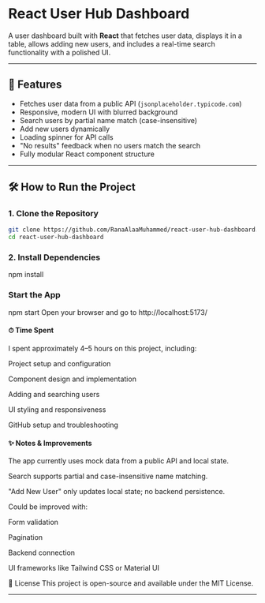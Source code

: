 # React User Hub Dashboard

A user dashboard built with **React** that fetches user data, displays it in a table, allows adding new users, and includes a real-time search functionality with a polished UI.

---

## 🚀 Features

- Fetches user data from a public API (`jsonplaceholder.typicode.com`)
- Responsive, modern UI with blurred background
- Search users by partial name match (case-insensitive)
- Add new users dynamically
- Loading spinner for API calls
- "No results" feedback when no users match the search
- Fully modular React component structure

---

## 🛠 How to Run the Project

### 1. Clone the Repository

```bash
git clone https://github.com/RanaAlaaMuhammed/react-user-hub-dashboard.git
cd react-user-hub-dashboard
```
### 2. Install Dependencies
npm install

###  Start the App
npm start
Open your browser and go to http://localhost:5173/

#### ⏱ Time Spent
I spent approximately 4–5 hours on this project, including:

Project setup and configuration

Component design and implementation

Adding and searching users

UI styling and responsiveness

GitHub setup and troubleshooting

#### ✨ Notes & Improvements
The app currently uses mock data from a public API and local state.

Search supports partial and case-insensitive name matching.

"Add New User" only updates local state; no backend persistence.

Could be improved with:

Form validation

Pagination

Backend connection

UI frameworks like Tailwind CSS or Material UI

📄 License
This project is open-source and available under the MIT License.

---
